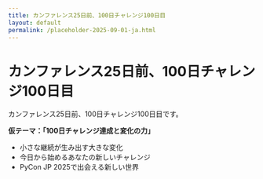 ```yaml
---
title: カンファレンス25日前、100日チャレンジ100日目
layout: default
permalink: /placeholder-2025-09-01-ja.html
---
```


# カンファレンス25日前、100日チャレンジ100日目

カンファレンス25日前、100日チャレンジ100日目です。

**仮テーマ：「100日チャレンジ達成と変化の力」**
- 小さな継続が生み出す大きな変化
- 今日から始めるあなたの新しいチャレンジ
- PyCon JP 2025で出会える新しい世界